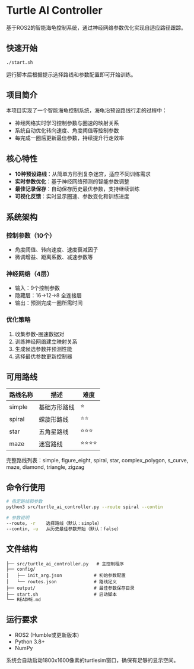 # Turtle AI Controller

基于ROS2的智能海龟控制系统，通过神经网络参数优化实现自适应路径跟踪。

## 快速开始

```bash
./start.sh
```

运行脚本后根据提示选择路线和参数配置即可开始训练。

## 项目简介

本项目实现了一个智能海龟控制系统，海龟沿预设路线行走的过程中：
- 神经网络实时学习控制参数与圈速的映射关系
- 系统自动优化转向速度、角度阈值等控制参数
- 每完成一圈后更新最佳参数，持续提升行走效率

## 核心特性

- **10种预设路线**：从简单方形到复杂迷宫，适应不同训练需求
- **实时参数优化**：基于神经网络预测的智能参数调整
- **最佳记录保存**：自动保存历史最优参数，支持继续训练
- **可视化反馈**：实时显示圈速、参数变化和训练进度

## 系统架构

### 控制参数（10个）
- 角度阈值、转向速度、速度衰减因子
- 微调增益、距离系数、减速参数等

### 神经网络（4层）
- 输入：9个控制参数
- 隐藏层：16→12→8 全连接层
- 输出：预测完成一圈所需时间

### 优化策略
1. 收集参数-圈速数据对
2. 训练神经网络建立映射关系
3. 生成候选参数并预测性能
4. 选择最优参数更新控制器

## 可用路线

| 路线名称 | 描述 | 难度 |
|---------|------|-----|
| simple | 基础方形路线 | ⭐ |
| spiral | 螺旋形路线 | ⭐⭐ |
| star | 五角星路线 | ⭐⭐⭐ |
| maze | 迷宫路线 | ⭐⭐⭐⭐ |

完整路线列表：simple, figure_eight, spiral, star, complex_polygon, s_curve, maze, diamond, triangle, zigzag

## 命令行使用

```bash
# 指定路线和参数
python3 src/turtle_ai_controller.py --route spiral --contin

# 参数说明
--route, -r    选择路线（默认：simple）
--contin, -u   从历史最佳参数开始（默认：false）
```

## 文件结构

```
├── src/turtle_ai_controller.py   # 主控制程序
├── config/
│   ├── init_arg.json            # 初始参数配置
│   └── routes.json              # 路线定义
├── output/                      # 最佳参数保存目录
├── start.sh                     # 启动脚本
└── README.md
```

## 运行要求

- ROS2 (Humble或更新版本)
- Python 3.8+
- NumPy

系统会自动启动1800x1600像素的turtlesim窗口，确保有足够的显示空间。